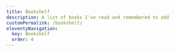 ```yaml
---
title: Bookshelf
description: A list of books I've read and remembered to add
customPermalink: /bookshelf/
eleventyNavigation:
  key: Bookshelf
  order: 4
---
```

